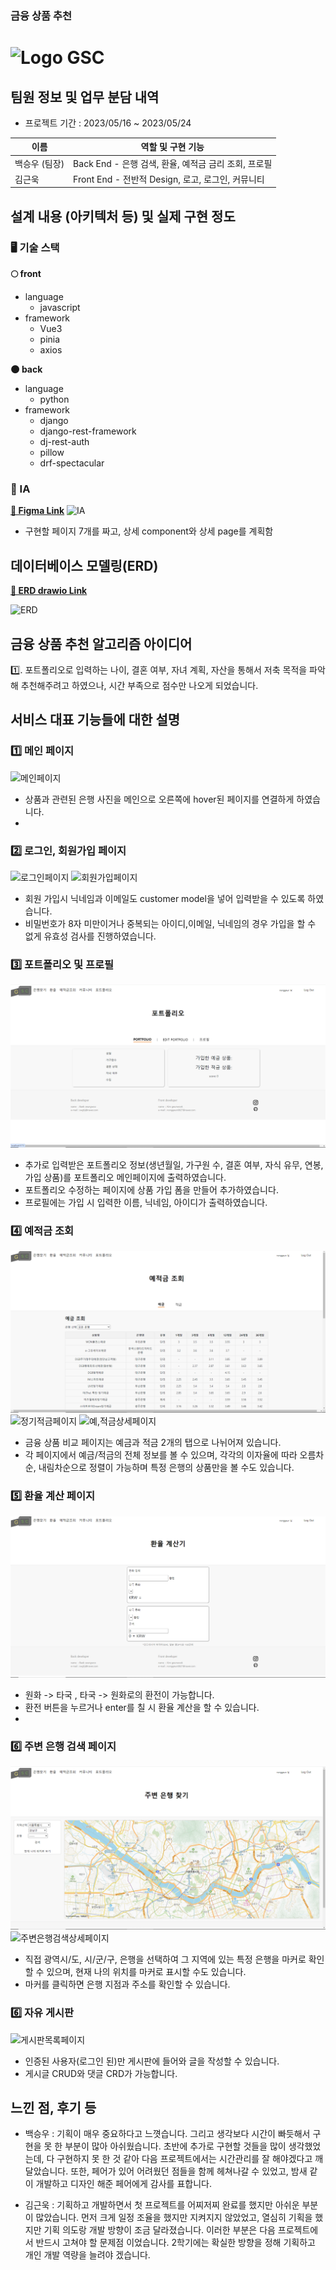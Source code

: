 ### 금융 상품 추천
# <img src="" alt='Logo'/> GSC



## 팀원 정보 및 업무 분담 내역
- 프로젝트 기간 : 2023/05/16 ~ 2023/05/24 

|이름|역할 및 구현 기능|
|---|---|
|백승우 (팀장) |Back End - 은행 검색, 환율, 예적금 금리 조회, 프로필 |
|김근욱|Front End - 전반적 Design, 로고, 로그인, 커뮤니티 |

## 설계 내용 (아키텍처 등) 및 실제 구현 정도
### 🖥 기술 스택
**🌕 front**

- language
    - javascript
- framework
    - Vue3
    - pinia
    - axios

**🌑 back**

- language
    - python
- framework
    - django
    - django-rest-framework
    - dj-rest-auth
    - pillow
    - drf-spectacular

### 🎨 IA
[**🔗 Figma Link**](https://www.figma.com/board/0Jkd377OSxIHJ7f0rfl38Q/IA?node-id=0-1&t=NPPKGBQHAu0I6HZz-0)
<img src="" alt='IA'/>


- 구현할 페이지 7개를 짜고, 상세 component와 상세 page를 계획함 


## 데이터베이스 모델링(ERD)
[**🔗 ERD drawio Link**](https://www.erdcloud.com/d/abGpw9rn3DkoBJF7N)

<img src="" alt='ERD'/>

## 금융 상품 추천 알고리즘 아이디어
1️⃣. 포트폴리오로 입력하는 나이, 결혼 여부, 자녀 계획, 자산을 통해서 저축 목적을 파악해 추천해주려고 하였으나, 시간 부족으로 점수만 나오게 되었습니다.

## 서비스 대표 기능들에 대한 설명

### 1️⃣ 메인 페이지
<img src='' alt='메인페이지'/>

- 상품과 관련된 은행 사진을 메인으로 오른쪽에 hover된 페이지를 연결하게 하였습니다.
- 
### 2️⃣ 로그인, 회원가입 페이지
<img src='' alt='로그인페이지'/>
<img src='' alt='회원가입페이지'/>

- 회원 가입시 닉네임과 이메일도 customer model을 넣어 입력받을 수 있도록 하였습니다.
- 비밀번호가 8자 미만이거나 중복되는 아이디,이메일, 닉네임의 경우 가입을 할 수 없게 유효성 검사를 진행하였습니다.

### 3️⃣ 포트폴리오 및 프로필
<img src='./README_IMG/마이페이지.png' alt='마이페이지'/>


- 추가로 입력받은 포트폴리오 정보(생년월일, 가구원 수, 결혼 여부, 자식 유무, 연봉, 가입 상품)를 포트폴리오 메인페이지에 출력하였습니다.
- 포트폴리오 수정하는 페이지에 상품 가입 폼을 만들어 추가하였습니다.
- 프로필에는 가입 시 입력한 이름, 닉네임, 아이디가 출력하였습니다.

### 4️⃣ 예적금 조회
<img src='./README_IMG/정기예금페이지.png' alt='정기예금페이지'/>
<img src='./README_IMG/정기적금페이지.png' alt='정기적금페이지'/>
<img src='./README_IMG/예,적금상세페이지.png' alt='예,적금상세페이지'/>

- 금융 상품 비교 페이지는 예금과 적금 2개의 탭으로 나뉘어져 있습니다.
- 각 페이지에서 예금/적금의 전체 정보를 볼 수 있으며, 각각의 이자율에 따라 오름차순, 내림차순으로 정렬이 가능하며 특정 은행의 상품만을 볼 수도 있습니다.

### 5️⃣ 환율 계산 페이지
<img src='./README_IMG/환율계산페이지.png' alt='환율계산페이지'/>

- 원화 -> 타국 , 타국 -> 원화로의 환전이 가능합니다.
- 환전 버튼을 누르거나 enter를 칠 시 환율 계산을 할 수 있습니다.
- 
### 6️⃣ 주변 은행 검색 페이지
<img src='./README_IMG/주변은행검색페이지.png' alt='주변은행검색페이지'/>
<img src='./README_IMG/주변은행검색상세페이지.png' alt='주변은행검색상세페이지'/>

- 직접 광역시/도, 시/군/구, 은행을 선택하여 그 지역에 있는 특정 은행을 마커로 확인 할 수 있으며, 현재 나의 위치를 마커로 표시할 수도 있습니다.
- 마커를 클릭하면 은행 지점과 주소를 확인할 수 있습니다.

### 6️⃣ 자유 게시판
<img src='./README_IMG/게시판목록페이지.png' alt='게시판목록페이지'/>


- 인증된 사용자(로그인 된)만 게시판에 들어와 글을 작성할 수 있습니다.
- 게시글 CRUD와 댓글 CRD가 가능합니다.
  


## 느낀 점, 후기 등

* 백승우 : 기획이 매우 중요하다고 느꼇습니다. 그리고 생각보다 시간이 빠듯해서 구현을 못 한 부분이 많아 아쉬웠습니다. 초반에 추가로 구현할 것들을 많이 생각했었는데, 다 구현하지 못 한 것 같아 다음 프로젝트에서는 시간관리를 잘 해야겠다고 깨달았습니다. 또한, 페어가 있어 어려웠던 점들을 함께 헤쳐나갈 수 있었고, 밤새 같이 개발하고 디자인 해준 페어에게 감사를 표합니다.

* 김근욱 : 기획하고 개발하면서 첫 프로젝트를 어찌저찌 완료를 했지만 아쉬운 부분이 많았습니다. 먼저 크게 일정 조율을 했지만 지켜지지 않았었고, 열심히 기획을 했지만 기획 의도랑 개발 방향이 조금 달라졌습니다. 이러한 부분은 다음 프로젝트에서 반드시 고쳐야 할 문제점 이었습니다. 2학기에는 확실한 방향을 정해 기획하고 개인 개발 역량을 늘려야 겠습니다. 
